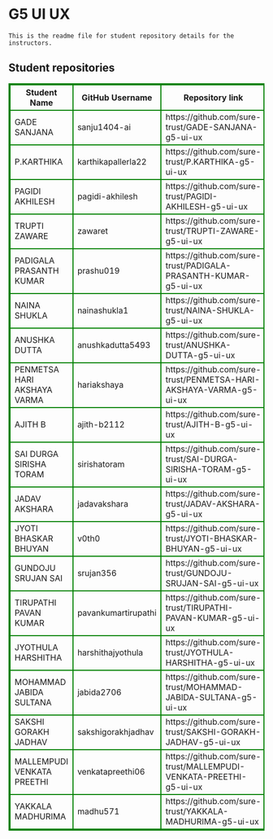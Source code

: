 # G5 UI UX
    This is the readme file for student repository details for the instructors.
## Student repositories 
<table style="border : 2px solid green; width:100%;">
<tr >
<th style="border : 2px solid green;">Student Name</th>
<th style="border : 2px solid green;">GitHub Username</th>
<th style="border : 2px solid green;">Repository link</th>
</tr>
<tr style="border : 2px solid green;">
<td style="border : 2px solid green;">GADE SANJANA</td> 

<td style="border : 2px solid green;">sanju1404-ai</td> 

<td style="border : 2px solid green;">https://github.com/sure-trust/GADE-SANJANA-g5-ui-ux</td> 
</tr>

<tr style="border : 2px solid green;">
<td style="border : 2px solid green;">P.KARTHIKA</td> 

<td style="border : 2px solid green;">karthikapallerla22</td> 

<td style="border : 2px solid green;">https://github.com/sure-trust/P.KARTHIKA-g5-ui-ux</td> 
</tr>

<tr style="border : 2px solid green;">
<td style="border : 2px solid green;">PAGIDI AKHILESH</td> 

<td style="border : 2px solid green;">pagidi-akhilesh</td> 

<td style="border : 2px solid green;">https://github.com/sure-trust/PAGIDI-AKHILESH-g5-ui-ux</td> 
</tr>

<tr style="border : 2px solid green;">
<td style="border : 2px solid green;">TRUPTI ZAWARE</td> 

<td style="border : 2px solid green;">zawaret</td> 

<td style="border : 2px solid green;">https://github.com/sure-trust/TRUPTI-ZAWARE-g5-ui-ux</td> 
</tr>

<tr style="border : 2px solid green;">
<td style="border : 2px solid green;">PADIGALA PRASANTH KUMAR</td> 

<td style="border : 2px solid green;">prashu019</td> 

<td style="border : 2px solid green;">https://github.com/sure-trust/PADIGALA-PRASANTH-KUMAR-g5-ui-ux</td> 
</tr>

<tr style="border : 2px solid green;">
<td style="border : 2px solid green;">NAINA SHUKLA</td> 

<td style="border : 2px solid green;">nainashukla1</td> 

<td style="border : 2px solid green;">https://github.com/sure-trust/NAINA-SHUKLA-g5-ui-ux</td> 
</tr>

<tr style="border : 2px solid green;">
<td style="border : 2px solid green;">ANUSHKA DUTTA</td> 

<td style="border : 2px solid green;">anushkadutta5493</td> 

<td style="border : 2px solid green;">https://github.com/sure-trust/ANUSHKA-DUTTA-g5-ui-ux</td> 
</tr>

<tr style="border : 2px solid green;">
<td style="border : 2px solid green;">PENMETSA HARI AKSHAYA VARMA</td> 

<td style="border : 2px solid green;">hariakshaya</td> 

<td style="border : 2px solid green;">https://github.com/sure-trust/PENMETSA-HARI-AKSHAYA-VARMA-g5-ui-ux</td> 
</tr>

<tr style="border : 2px solid green;">
<td style="border : 2px solid green;">AJITH B</td> 

<td style="border : 2px solid green;">ajith-b2112</td> 

<td style="border : 2px solid green;">https://github.com/sure-trust/AJITH-B-g5-ui-ux</td> 
</tr>

<tr style="border : 2px solid green;">
<td style="border : 2px solid green;">SAI DURGA SIRISHA TORAM</td> 

<td style="border : 2px solid green;">sirishatoram</td> 

<td style="border : 2px solid green;">https://github.com/sure-trust/SAI-DURGA-SIRISHA-TORAM-g5-ui-ux</td> 
</tr>

<tr style="border : 2px solid green;">
<td style="border : 2px solid green;">JADAV AKSHARA</td> 

<td style="border : 2px solid green;">jadavakshara</td> 

<td style="border : 2px solid green;">https://github.com/sure-trust/JADAV-AKSHARA-g5-ui-ux</td> 
</tr>

<tr style="border : 2px solid green;">
<td style="border : 2px solid green;">JYOTI BHASKAR BHUYAN</td> 

<td style="border : 2px solid green;">v0th0</td> 

<td style="border : 2px solid green;">https://github.com/sure-trust/JYOTI-BHASKAR-BHUYAN-g5-ui-ux</td> 
</tr>

<tr style="border : 2px solid green;">
<td style="border : 2px solid green;">GUNDOJU SRUJAN SAI</td> 

<td style="border : 2px solid green;">srujan356</td> 

<td style="border : 2px solid green;">https://github.com/sure-trust/GUNDOJU-SRUJAN-SAI-g5-ui-ux</td> 
</tr>

<tr style="border : 2px solid green;">
<td style="border : 2px solid green;">TIRUPATHI PAVAN KUMAR</td> 

<td style="border : 2px solid green;">pavankumartirupathi</td> 

<td style="border : 2px solid green;">https://github.com/sure-trust/TIRUPATHI-PAVAN-KUMAR-g5-ui-ux</td> 
</tr>

<tr style="border : 2px solid green;">
<td style="border : 2px solid green;">JYOTHULA HARSHITHA</td> 

<td style="border : 2px solid green;">harshithajyothula</td> 

<td style="border : 2px solid green;">https://github.com/sure-trust/JYOTHULA-HARSHITHA-g5-ui-ux</td> 
</tr>

<tr style="border : 2px solid green;">
<td style="border : 2px solid green;">MOHAMMAD JABIDA SULTANA</td> 

<td style="border : 2px solid green;">jabida2706</td> 

<td style="border : 2px solid green;">https://github.com/sure-trust/MOHAMMAD-JABIDA-SULTANA-g5-ui-ux</td> 
</tr>

<tr style="border : 2px solid green;">
<td style="border : 2px solid green;">SAKSHI GORAKH JADHAV</td> 

<td style="border : 2px solid green;">sakshigorakhjadhav</td> 

<td style="border : 2px solid green;">https://github.com/sure-trust/SAKSHI-GORAKH-JADHAV-g5-ui-ux</td> 
</tr>

<tr style="border : 2px solid green;">
<td style="border : 2px solid green;">MALLEMPUDI VENKATA PREETHI</td> 

<td style="border : 2px solid green;">venkatapreethi06</td> 

<td style="border : 2px solid green;">https://github.com/sure-trust/MALLEMPUDI-VENKATA-PREETHI-g5-ui-ux</td> 
</tr>

<tr style="border : 2px solid green;">
<td style="border : 2px solid green;">YAKKALA MADHURIMA</td> 

<td style="border : 2px solid green;">madhu571</td> 

<td style="border : 2px solid green;">https://github.com/sure-trust/YAKKALA-MADHURIMA-g5-ui-ux</td> 
</tr>
